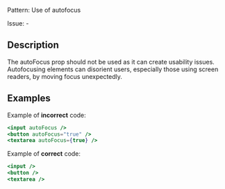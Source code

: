 Pattern: Use of autofocus

Issue: -

## Description

The autoFocus prop should not be used as it can create usability issues. Autofocusing elements can disorient users, especially those using screen readers, by moving focus unexpectedly.

## Examples

Example of **incorrect** code:
```jsx
<input autoFocus />
<button autoFocus="true" />
<textarea autoFocus={true} />
```

Example of **correct** code:
```jsx
<input />
<button />
<textarea />
```